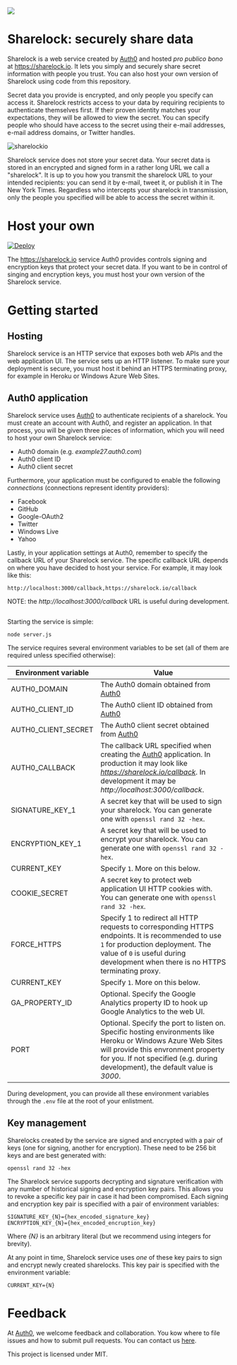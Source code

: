 <img src="https://cloudup.com/cEhtHLQp1uU+" />

Sharelock: securely share data
===

Sharelock is a web service created by [Auth0](https://auth0.com) and hosted *pro publico bono* at https://sharelock.io. It lets you simply and securely share secret information with people you trust. You can also host your own version of Sharelock using code from this repository. 

Secret data you provide is encrypted, and only people you specify can access it. Sharelock restricts access to your data by requiring recipients to authenticate themselves first. If their proven identity matches your expectations, they will be allowed to view the secret. You can specify people who should have access to the secret using their e-mail addresses, e-mail address domains, or Twitter handles. 

![sharelockio](https://cloud.githubusercontent.com/assets/822369/6075236/8073adf6-ad83-11e4-9dc0-9006b61c3934.png)

Sharelock service does not store your secret data. Your secret data is stored in an encrypted and signed form in a rather long URL we call a "sharelock". It is up to you how you transmit the sharelock URL to your intended recipients: you can send it by e-mail, tweet it, or publish it in The New York Times. Regardless who intercepts your sharelock in transmission, only the people you specified will be able to access the secret within it. 

# Host your own

[![Deploy](https://www.herokucdn.com/deploy/button.png)](https://heroku.com/deploy)

The https://sharelock.io service Auth0 provides controls signing and encryption keys that protect your secret data. If you want to be in control of singing and encryption keys, you must host your own version of the Sharelock service. 

# Getting started

## Hosting

Sharelock service is an HTTP service that exposes both web APIs and the web application UI. The service sets up an HTTP listener. To make sure your deployment is secure, you must host it behind an HTTPS terminating proxy, for example in Heroku or Windows Azure Web Sites. 

## Auth0 application

Sharelock service uses [Auth0](https://auth0.com) to authenticate recipients of a sharelock. You must create an account with Auth0, and register an application. In that process, you will be given three pieces of information, which you will need to host your own Sharelock service:

* Auth0 domain (e.g. *example27.auth0.com*)  
* Auth0 client ID
* Auth0 client secret

Furthermore, your application must be configured to enable the following *connections* (connections represent identity providers):

* Facebook  
* GitHub  
* Google-OAuth2  
* Twitter  
* Windows Live  
* Yahoo  

Lastly, in your application settings at Auth0, remember to specify the callback URL of your Sharelock service. The specific callback URL depends on where you have decided to host your service. For example, it may look like this:

```
http://localhost:3000/callback,https://sharelock.io/callback
```

NOTE: the *http://localhost:3000/callback* URL is useful during development. 

## 

Starting the service is simple: 

```
node server.js
```

The service requires several environment variables to be set (all of them are required unless specified otherwise):


| Environment variable | Value |
| ------------- | ----------- |
| AUTH0_DOMAIN | The Auth0 domain obtained from [Auth0](https://auth0.com) |
| AUTH0_CLIENT_ID | The Auth0 client ID obtained from [Auth0](https://auth0.com) |
| AUTH0_CLIENT_SECRET| The Auth0 client secret obtained from [Auth0](https://auth0.com) |
| AUTH0_CALLBACK | The callback URL specified when creating the [Auth0](https://auth0.com) application. In production it may look like *https://sharelock.io/callback*. In development it may be *http://localhost:3000/callback*. |
| SIGNATURE_KEY_1 | A secret key that will be used to sign your sharelock. You can generate one with `openssl rand 32 -hex`. |
| ENCRYPTION_KEY_1 | A secret key that will be used to encrypt your sharelock. You can generate one with `openssl rand 32 -hex`. |
| CURRENT_KEY | Specify `1`. More on this below. |
| COOKIE_SECRET | A secret key to protect web application UI HTTP cookies with. You can generate one with `openssl rand 32 -hex`. |
| FORCE_HTTPS | Specify 1 to redirect all HTTP requests to corresponding HTTPS endpoints. It is recommended to use `1` for production deployment. The value of `0` is useful during development when there is no HTTPS terminating proxy. |
| CURRENT_KEY | Specify `1`. More on this below. |
| GA_PROPERTY_ID | Optional. Specify the Google Analytics property ID to hook up Google Analytics to the web UI. |
| PORT | Optional. Specify the port to listen on. Specific hosting environments like Heroku or Windows Azure Web Sites will provide this envronment property for you. If not specified (e.g. during development), the default value is *3000*. |

During development, you can provide all these environment variables through the `.env` file at the root of your enlistment.

## Key management

Sharelocks created by the service are signed and encrypted with a pair of keys (one for signing, another for encryption). These need to be 256 bit keys and are best generated with:

```
openssl rand 32 -hex
```

The Sharelock service supports decrypting and signature verification with any number of historical signing and encryption key pairs. This allows you to revoke a specific key pair in case it had been compromised. Each signing and encryption key pair is specified with a pair of environment variables: 

```
SIGNATURE_KEY_{N}={hex_encoded_signature_key}
ENCRYPTION_KEY_{N}={hex_encoded_encruption_key}
```

Where *{N}* is an arbitrary literal (but we recommend using integers for brevity).

At any point in time, Sharelock service uses *one* of these key pairs to sign and encrypt newly created sharelocks. This key pair is specified with the environment variable: 

```
CURRENT_KEY={N}
```

# Feedback

At [Auth0](https://auth0.com), we welcome feedback and collaboration. You kow where to file issues and how to submit pull requests. You can contact us [here](https://auth0.com/support). 

This project is licensed under MIT.
